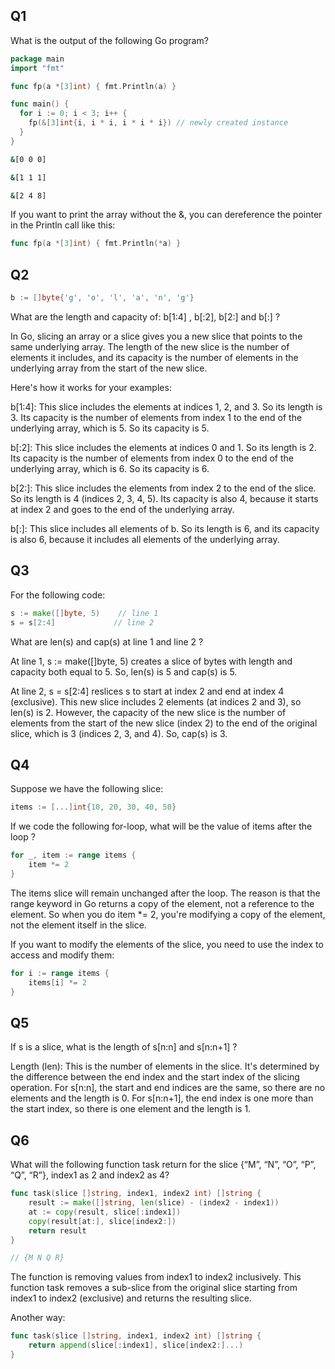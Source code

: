 ## Q1

What is the output of the following Go program?

```go
package main
import "fmt"

func fp(a *[3]int) { fmt.Println(a) }

func main() {
  for i := 0; i < 3; i++ {
    fp(&[3]int{i, i * i, i * i * i}) // newly created instance
  }
}
```

```bash
&[0 0 0]

&[1 1 1]

&[2 4 8]
```
If you want to print the array without the &, you can dereference the pointer in the Println call like this:

```go
func fp(a *[3]int) { fmt.Println(*a) }
```


## Q2 

```go
b := []byte{'g', 'o', 'l', 'a', 'n', 'g'}
```
What are the length and capacity of: b[1:4] , b[:2], b[2:] and b[:] ?

In Go, slicing an array or a slice gives you a new slice that points to the same underlying array. The length of the new slice is the number of elements it includes, and its capacity is the number of elements in the underlying array from the start of the new slice.

Here's how it works for your examples:

b[1:4]: This slice includes the elements at indices 1, 2, and 3. So its length is 3. Its capacity is the number of elements from index 1 to the end of the underlying array, which is 5. So its capacity is 5.

b[:2]: This slice includes the elements at indices 0 and 1. So its length is 2. Its capacity is the number of elements from index 0 to the end of the underlying array, which is 6. So its capacity is 6.

b[2:]: This slice includes the elements from index 2 to the end of the slice. So its length is 4 (indices 2, 3, 4, 5). Its capacity is also 4, because it starts at index 2 and goes to the end of the underlying array.

b[:]: This slice includes all elements of b. So its length is 6, and its capacity is also 6, because it includes all elements of the underlying array.

## Q3

For the following code:

```go
s := make([]byte, 5)    // line 1
s = s[2:4]             // line 2
```

What are len(s) and cap(s) at line 1 and line 2 ?

At line 1, s := make([]byte, 5) creates a slice of bytes with length and capacity both equal to 5. So, len(s) is 5 and cap(s) is 5.

At line 2, s = s[2:4] reslices s to start at index 2 and end at index 4 (exclusive). This new slice includes 2 elements (at indices 2 and 3), so len(s) is 2. However, the capacity of the new slice is the number of elements from the start of the new slice (index 2) to the end of the original slice, which is 3 (indices 2, 3, and 4). So, cap(s) is 3.

## Q4

Suppose we have the following slice:

```go
items := [...]int{10, 20, 30, 40, 50}
```

If we code the following for-loop, what will be the value of items after the loop ?

```go
for _, item := range items {
    item *= 2
}
```

The items slice will remain unchanged after the loop. The reason is that the range keyword in Go returns a copy of the element, not a reference to the element. So when you do item *= 2, you're modifying a copy of the element, not the element itself in the slice.

If you want to modify the elements of the slice, you need to use the index to access and modify them:

```go
for i := range items {
    items[i] *= 2
}
```

## Q5

If s is a slice, what is the length of s[n:n] and s[n:n+1] ?

Length (len): This is the number of elements in the slice. It's determined by the difference between the end index and the start index of the slicing operation. For s[n:n], the start and end indices are the same, so there are no elements and the length is 0. For s[n:n+1], the end index is one more than the start index, so there is one element and the length is 1.

## Q6

What will the following function task return for the slice {“M”, “N”, “O”, “P”, “Q”, “R”}, index1 as 2 and index2 as 4?

```go
func task(slice []string, index1, index2 int) []string {
    result := make([]string, len(slice) - (index2 - index1))
    at := copy(result, slice[:index1])
    copy(result[at:], slice[index2:])
    return result
}

// {M N Q R}
```

The function is removing values from index1 to index2 inclusively. 
This function task removes a sub-slice from the original slice starting from index1 to index2 (exclusive) and returns the resulting slice.

Another way:

```go
func task(slice []string, index1, index2 int) []string {
    return append(slice[:index1], slice[index2:]...)
}
```
